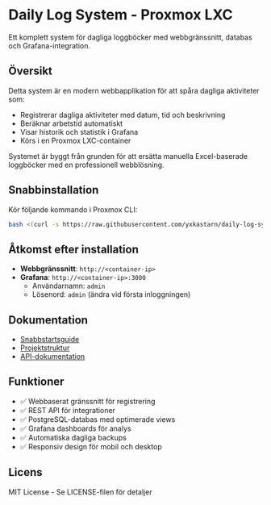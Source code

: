 # Daily Log System - Proxmox LXC

Ett komplett system för dagliga loggböcker med webbgränssnitt, databas och Grafana-integration.

## Översikt

Detta system är en modern webbapplikation för att spåra dagliga aktiviteter som:
- Registrerar dagliga aktiviteter med datum, tid och beskrivning
- Beräknar arbetstid automatiskt
- Visar historik och statistik i Grafana
- Körs i en Proxmox LXC-container

Systemet är byggt från grunden för att ersätta manuella Excel-baserade loggböcker med en professionell webblösning.

## Snabbinstallation

Kör följande kommando i Proxmox CLI:

```bash
bash <(curl -s https://raw.githubusercontent.com/yxkastarn/daily-log-system/main/install.sh)
```

## Åtkomst efter installation

- **Webbgränssnitt**: `http://<container-ip>`
- **Grafana**: `http://<container-ip>:3000`
  - Användarnamn: `admin`
  - Lösenord: `admin` (ändra vid första inloggningen)

## Dokumentation

- [Snabbstartsguide](QUICKSTART.md)
- [Projektstruktur](PROJECT_STRUCTURE.md)
- [API-dokumentation](docs/API.md)

## Funktioner

- ✅ Webbaserat gränssnitt för registrering
- ✅ REST API för integrationer
- ✅ PostgreSQL-databas med optimerade views
- ✅ Grafana dashboards för analys
- ✅ Automatiska dagliga backups
- ✅ Responsiv design för mobil och desktop

## Licens

MIT License - Se LICENSE-filen för detaljer
